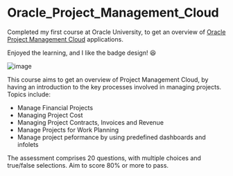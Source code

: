 # Oracle_Project_Management_Cloud
Completed my first course at Oracle University, to get an overview of [Oracle Project Management Cloud](https://learn.oracle.com/ols/learning-path/project-management-explorer/37773/87221) applications. 

Enjoyed the learning, and I like the badge design! 😆

![image](https://user-images.githubusercontent.com/52286325/185537620-b11e5794-4102-4304-89e2-8f28d3812e0f.png)


This course aims to get an overview of Project Management Cloud, by having an introduction to the key processes involved in managing projects. Topics include:

- Manage Financial Projects
- Managing Project Cost
- Managing Project Contracts, Invoices and Revenue
- Manage Projects for Work Planning
- Manage project peformance by using predefined dashboards and infolets
 
The assessment comprises 20 questions, with multiple choices and true/false selections. Aim to score 80% or more to pass.

